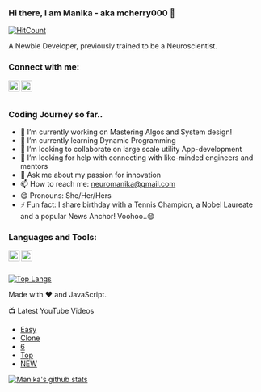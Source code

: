 ### Hi there, I am Manika - aka mcherry000 👋
[![HitCount](http://hits.dwyl.com/mcherry000/mcherry000.svg)](http://hits.dwyl.com/mcherry000/mcherry000)

A Newbie Developer, previously trained to be a Neuroscientist. 
### Connect with me:

[<img align="left"  width="22px" src="https://cdn.jsdelivr.net/npm/simple-icons@v3/icons/youtube.svg" />][youtube]

[<img align="left"  width="22px" src="https://cdn.jsdelivr.net/npm/simple-icons@v3/icons/linkedin.svg" />][linkedin]

<br/>
<br/>

### Coding Journey so far..


 
- 🔭 I’m currently working on Mastering Algos and System design!
- 🌱 I’m currently learning Dynamic Programming
- 👯 I’m looking to collaborate on large scale utility App-development
- 🤔 I’m looking for help with connecting with like-minded engineers and mentors
- 💬 Ask me about my passion for innovation
- 📫 How to reach me: neuromanika@gmail.com
- 😄 Pronouns: She/Her/Hers
- ⚡ Fun fact: I share birthday with a Tennis Champion, a Nobel Laureate and a popular News Anchor! Voohoo..😄 
### Languages and Tools:
[<img align="left"  width="22px" src="https://cdn.jsdelivr.net/npm/simple-icons@v3/icons/react.svg" />][reactjs]
[<img align="left"  width="22px" src="https://cdn.jsdelivr.net/npm/simple-icons@v3/icons/redux.svg" />][reduxjs]


<br/>

<br/>

[![Top Langs](https://github-readme-stats.vercel.app/api/top-langs/?username=mcherry000&langs_count=8)](https://github.com/mcherry000/github-readme-stats)

Made with ❤️ and JavaScript.


📺 Latest YouTube Videos

<!-- YOUTUBE:START -->
- [Easy](https://www.youtube.com/watch?v=KFyRLxiRKAc)
- [Clone ](https://www.youtube.com/watch?v=8ETmAEf793g)
- [6 ](https://www.youtube.com/watch?v=e9UvzZJflqU)
- [Top](https://www.youtube.com/watch?v=WYIelDSS738)
- [NEW ](https://www.youtube.com/watch?v=Uzcr9YrdODU)
<!-- YOUTUBE:END -->

[reduxjs]: https://www.redislabs.com/brand-guidelines/
[reactjs]: https://facebook.github.io/react/
[youtube]: https://youtube.com/

[linkedin]: https://www.linkedin.com/in/manika-a-11692716b/

[![Manika's github stats](https://github-readme-stats.vercel.app/api?username=mcherry000)](https://github.com/mcherry000/github-readme-stats)
